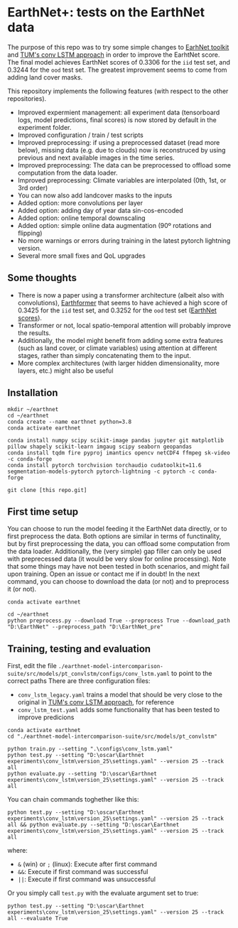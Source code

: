 # EarthNet+: tests on the EarthNet data
The purpose of this repo was to try some simple changes to [EarhNet toolkit](https://github.com/earthnet2021/earthnet-toolkit) and [TUM's conv LSTM approach](https://github.com/dcodrut/weather2land) in order to improve the EarhtNet score. The final model achieves EarthNet scores of 0.3306 for the `iid` test set, and 0.3244 for the `ood` test set. The greatest improvement seems to come from adding land cover masks.

This repository implements the following features (with respect to the other repositories).
 - Improved expermient management: all experiment data (tensorboard logs, model predictions, final scores) is now stored by default in the experiment folder.
 - Improved configuration / train / test scripts
 - Improved preprocessing: if using a preprocessed dataset (read more below), missing data (e.g. due to clouds) now is reconstruced by using previous and next available images in the time series.
 - Improved preprocessing: The data can be preprocessed to offload some computation from the data loader.
 - Improved preprocessing: Climate variables are interpolated (0th, 1st, or 3rd order)
 - You can now also add landcover masks to the inputs
 - Added option: more convolutions per layer
 - Added option: adding day of year data sin-cos-encoded
 - Added option: online temporal downscaling
 - Added option: simple online data augmentation (90º rotations and flipping)
 - No more warnings or errors during training in the latest pytorch lightning version.
 - Several more small fixes and QoL upgrades

## Some thoughts
 - There is now a paper using a transformer architecture (albeit also with convolutions), [Earthformer](https://openreview.net/forum?id=lzZstLVGVGW) that seems to have achieved a high score of 0.3425 for the `iid` test set, and 0.3252 for the `ood` test set ([EarthNet scores](https://www.earthnet.tech/docs/ch-leaderboard/#robustness-ood)).
 - Transformer or not, local spatio-temporal attention will probably improve the results.
 - Additionally, the model might benefit from adding some extra features (such as land cover, or climate variables) using attention at different stages, rather than simply concatenating them to the input.
 - More complex architectures (with larger hidden dimensionality, more layers, etc.) might also be useful

## Installation
``` {bash}
mkdir ~/earthnet
cd ~/earthnet
conda create --name earthnet python=3.8
conda activate earthnet

conda install numpy scipy scikit-image pandas jupyter git matplotlib pillow shapely scikit-learn imgaug scipy seaborn geopandas
conda install tqdm fire pyproj imantics opencv netCDF4 ffmpeg sk-video -c conda-forge
conda install pytorch torchvision torchaudio cudatoolkit=11.6 segmentation-models-pytorch pytorch-lightning -c pytorch -c conda-forge

git clone [this repo.git]
```

## First time setup

You can choose to run the model feeding it the EarthNet data directly, or to first preprocess the data. 
Both options are similar in terms of functinality, but by first preprocessing the data, you can offload some computation from the data loader.
Additionally, the (very simple) gap filler can only be used with preprecessed data (it would be very slow for online processing).
Note that some things may have not been tested in both scenarios, and might fail upon training. Open an issue or contact me if in doubt!
In the next command, you can choose to download the data (or not) and to preprocess it (or not).

```{bash}
conda activate earthnet

cd ~/earthnet
python preprocess.py --download True --preprocess True --download_path "D:\EarthNet" --preprocess_path "D:\EarthNet_pre"
```

## Training, testing and evaluation

First, edit the file `./earthnet-model-intercomparison-suite/src/models/pt_convlstm/configs/conv_lstm.yaml` to point to the correct paths
There are three configuration files: 
 - `conv_lstm_legacy.yaml` trains a model that should be very close to the original in [TUM's conv LSTM approach](https://github.com/dcodrut/weather2land), for reference
 - `conv_lstm_test.yaml` adds some functionality that has been tested to improve predicions

```{bash}
conda activate earthnet
cd "./earthnet-model-intercomparison-suite/src/models/pt_convlstm"

python train.py --setting ".\configs\conv_lstm.yaml"
python test.py --setting "D:\oscar\Earthnet experiments\conv_lstm\version_25\settings.yaml" --version 25 --track all
python evaluate.py --setting "D:\oscar\Earthnet experiments\conv_lstm\version_25\settings.yaml" --version 25 --track all
```

You can chain commands toghether like this:
```{bash}
python test.py --setting "D:\oscar\Earthnet experiments\conv_lstm\version_25\settings.yaml" --version 25 --track all && python evaluate.py --setting "D:\oscar\Earthnet experiments\conv_lstm\version_25\settings.yaml" --version 25 --track all
```
where:
 - `&` (win) or `;` (linux): Execute after first command
 - `&&`: Execute if first command was successful
 - `||`: Execute if first command was unsuccessful
 
Or you simply call `test.py` with the evaluate argument set to true:
```{bash}
python test.py --setting "D:\oscar\Earthnet experiments\conv_lstm\version_25\settings.yaml" --version 25 --track all --evaluate True
```
